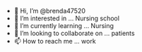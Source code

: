 - 👋 Hi, I’m @brenda47520
- 👀 I’m interested in ... Nursing school
- 🌱 I’m currently learning ... Nursing
- 💞️ I’m looking to collaborate on ... patients
- 📫 How to reach me ... work

<!---
brenda47520/brenda47520 is a ✨ special ✨ repository because its `README.md` (this file) appears on your GitHub profile.
You can click the Preview link to take a look at your changes.
--->
